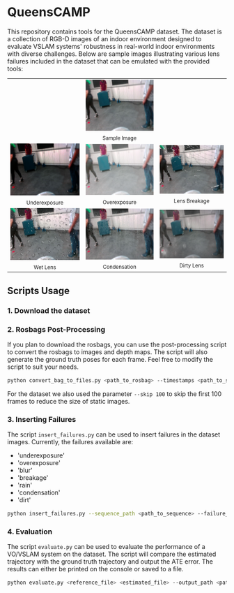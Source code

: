 # QueensCAMP

This repository contains tools for the QueensCAMP dataset. The dataset is a collection of RGB-D images of an indoor environment designed to evaluate VSLAM systems' robustness in real-world indoor environments with diverse challenges.
Below are sample images illustrating various lens failures included in the dataset that can be emulated with the provided tools:
<div align=center>
<table>
  <tr>
    <td></td>
    <td align="center">
      <img src="./assets/sample-image.png" width="200" /><br>
      <sub>Sample Image</sub>
    </td>
    <td></td>
  </tr>
  <tr>
    <td align="center">
      <img src="./assets/sample-underexposure.png" width="200" /><br>
      <sub>Underexposure</sub>
    </td>
    <td align="center">
      <img src="./assets/sample-overexposure.png" width="200" /><br>
      <sub>Overexposure</sub>
    </td>
    <td align="center">
      <img src="./assets/sample-breakage.png" width="200" /><br>
      <sub>Lens Breakage</sub>
    </td>
 <tr>
    <td align="center">
      <img src="./assets/sample-wet.png" width="200" /><br>
      <sub>Wet Lens</sub>
    </td>
    <td align="center">
      <img src="./assets/sample-condensation.png" width="200" /><br>
      <sub>Condensation</sub>
    </td>
    <td align="center">
      <img src="./assets/sample-dirt.png" width="200" /><br>
      <sub>Dirty Lens</sub>
    </td>
  </tr>
</table>
</div>

## Scripts Usage

### 1. Download the dataset

### 2. Rosbags Post-Processing
If you plan to download the rosbags, you can use the post-processing script to convert the rosbags to images and depth maps. The script will also generate the ground truth poses for each frame. Feel free to modify the script to suit your needs.

```bash
python convert_bag_to_files.py <path_to_rosbag> --timestamps <path_to_save_timestamps> --trajectory_file <path_to_save_trajectory> --image_folder <path_to_save_images> --depth_folder <path_to_save_depths> --image_topic <image_topic> --depth_topic <depth_topic> --pose_topic <odom_topic>
```

For the dataset we also used the parameter `--skip 100` to skip the first 100 frames to reduce the size of static images.

### 3. Inserting Failures
The script `insert_failures.py` can be used to insert failures in the dataset images. Currently, the failures available are:
- 'underexposure'
- 'overexposure'
- 'blur'
- 'breakage'
- 'rain'
- 'condensation'
- 'dirt'

```bash
python insert_failures.py --sequence_path <path_to_sequence> --failure_type <failure_type> --output_path <path_to_save_sequence>
```

### 4. Evaluation
The script `evaluate.py` can be used to evaluate the performance of a VO/VSLAM system on the dataset. The script will compare the estimated trajectory with the ground truth trajectory and output the ATE error. The results can either be printed on the console or saved to a file.

```bash
python evaluate.py <reference_file> <estimated_file> --output_path <path_to_save_results>
```
